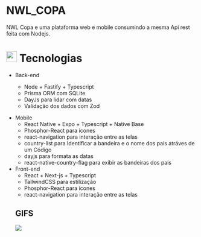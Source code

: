 # NWL_COPA
NWL Copa e uma plataforma web e mobile consumindo a mesma Api rest feita com Nodejs.

## <h1><img src="https://github.githubassets.com/images/icons/emoji/unicode/1f4bb.png" width="28px"/> Tecnologias</h1>

<ul>
<li>
Back-end

<div>
<ul>
<li>Node + Fastify + Typescript</li>
<li>Prisma ORM com SQLite</li>
<li>DayJs para lidar com datas</li>
<li>Validação dos dados com Zod</li>
<ul>
</li>
</ul>
<ul>
</div>

<div>
<li>
Mobile

<ul>
<li>React Native + Expo + Typescript + Native Base</li>
<li>Phosphor-React para ícones</li>
<li>react-navigation para interação entre as telas</li>
<li>country-list para Identificar a bandeira e o nome dos pais atráves de um Código</li>
<li>dayjs para formata as datas</li>
<li>react-native-country-flag para exibir as bandeiras dos pais</li>
</ul>

</li>
</div>
  

<div>
<li>
Front-end

<ul>
<li>React + Next-js + Typescript</li>
<li>TailwindCSS para estilização</li>
<li>Phosphor-React para ícones</li>
<li>react-navigation para interação entre as telas</li>

<ul>
</li>
</ul>
</div>


## GIFS

<img src="[https://github.com/Melchior-cmd/NWL_COPA/issues/1#issue-1671529823](https://user-images.githubusercontent.com/54017816/232553203-ba898182-ff06-4057-a6d4-37d4bfdf9569.gif)" />
